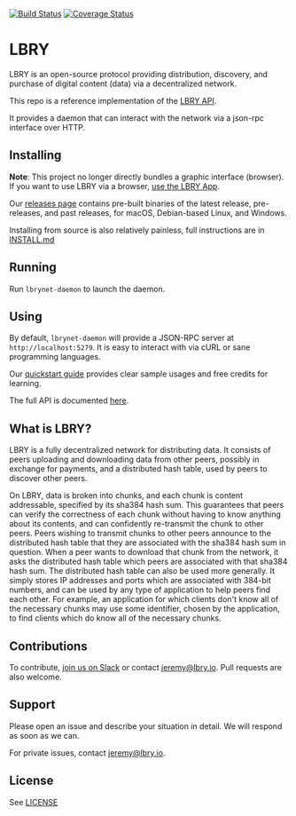 [![Build Status](https://travis-ci.org/lbryio/lbry.svg?branch=master)](https://travis-ci.org/lbryio/lbry)
[![Coverage Status](https://coveralls.io/repos/github/lbryio/lbry/badge.svg)](https://coveralls.io/github/lbryio/lbry)

# LBRY

LBRY is an open-source protocol providing distribution, discovery, and purchase of digital content (data) via a decentralized network.

This repo is a reference implementation of the [LBRY API](https://lbry.io/api). 

It provides a daemon that can interact with the network via a json-rpc interface over HTTP.

## Installing

**Note**: This project no longer directly bundles a graphic interface (browser). If you want to use LBRY via a browser, [use the LBRY App](https://github.com/lbryio/lbry-app).

Our [releases page](https://github.com/lbryio/lbry-app/releases/latest) contains pre-built binaries of the latest release, pre-releases, and past releases, for macOS, Debian-based Linux, and Windows.

Installing from source is also relatively painless, full instructions are in [INSTALL.md](INSTALL.md)

## Running

Run `lbrynet-daemon` to launch the daemon.

## Using

By default, `lbrynet-daemon` will provide a JSON-RPC server at `http://localhost:5279`. It is easy to interact with via cURL or sane programming languages.

Our [quickstart guide](http://lbry.io/quickstart) provides clear sample usages and free credits for learning.

The full API is documented [here](https://lbry.io/api).

## What is LBRY?

LBRY is a fully decentralized network for distributing data. It consists of peers uploading
and downloading data from other peers, possibly in exchange for payments, and a distributed hash
table, used by peers to discover other peers.

On LBRY, data is broken into chunks, and each chunk is content
addressable, specified by its sha384 hash sum. This guarantees that
peers can verify the correctness of each chunk without having to know
anything about its contents, and can confidently re-transmit the chunk
to other peers. Peers wishing to transmit chunks to other peers
announce to the distributed hash table that they are associated with
the sha384 hash sum in question. When a peer wants to download that
chunk from the network, it asks the distributed hash table which peers
are associated with that sha384 hash sum. The distributed hash table
can also be used more generally. It simply stores IP addresses and
ports which are associated with 384-bit numbers, and can be used by
any type of application to help peers find each other. For example, an
application for which clients don't know all of the necessary chunks
may use some identifier, chosen by the application, to find clients
which do know all of the necessary chunks.

## Contributions

To contribute, [join us on Slack](https://slack.lbry.io/) or contact jeremy@lbry.io. Pull requests are also welcome.

## Support

Please open an issue and describe your situation in detail. We will respond as soon as we can.

For private issues, contact jeremy@lbry.io.

## License

See [LICENSE](LICENSE)

